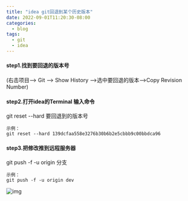 ```yaml
---
title: "idea git回退到某个历史版本"
date: 2022-09-01T11:20:30-08:00
categories:
  - blog
tags:
  - git
  - idea
---
```



#### step1.找到要回退的版本号

(右击项目--> Git --> Show History -->选中要回退的版本-->Copy Revision Number)

#### step2.打开idea的Terminal 输入命令

git reset --hard 要回退到的版本号

```
示例：
git reset --hard 139dcfaa558e3276b30b6b2e5cbbb9c00bbdca96
```

#### step3.把修改推到远程服务器

git push -f -u origin 分支

```
示例：
git push -f -u origin dev
```

![img](https://img-blog.csdn.net/20180920181035573?watermark/2/text/aHR0cHM6Ly9ibG9nLmNzZG4ubmV0L3UwMTA4MDA5NzA=/font/5a6L5L2T/fontsize/400/fill/I0JBQkFCMA==/dissolve/70&ynotemdtimestamp=1662002811112)